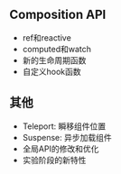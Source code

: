 ## Composition API
- ref和reactive
- computed和watch
- 新的生命周期函数
- 自定义hook函数


## 其他
- Teleport: 瞬移组件位置
- Suspense: 异步加载组件
- 全局API的修改和优化
- 实验阶段的新特性
